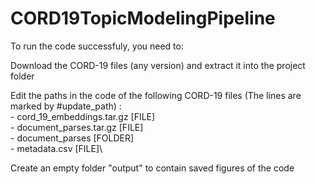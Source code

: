 # CORD19TopicModelingPipeline

To run the code successfuly, you need to: 
  
  Download the CORD-19 files (any version) and extract it into the project folder
  
  Edit the paths in the code of the following CORD-19 files (The lines are marked by #update_path) :\
     - cord_19_embeddings.tar.gz [FILE]\
     - document_parses.tar.gz [FILE]\
     - document_parses [FOLDER]\
     - metadata.csv [FILE]\
    
  Create an empty folder "output" to contain saved figures of the code
